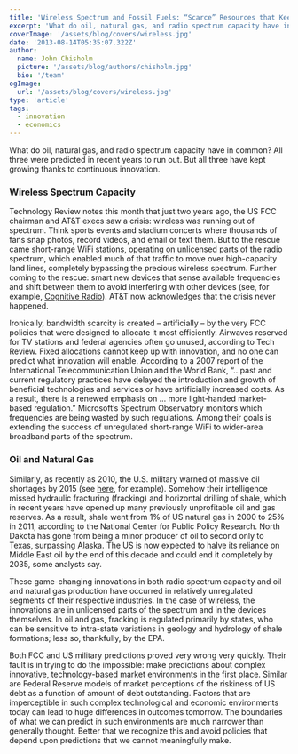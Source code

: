 ```yaml
---
title: 'Wireless Spectrum and Fossil Fuels: “Scarce” Resources that Keep Proliferating'
excerpt: 'What do oil, natural gas, and radio spectrum capacity have in common?  All three were predicted in recent years to run out.  But all three have kept growing thanks to continuous innovation.'
coverImage: '/assets/blog/covers/wireless.jpg'
date: '2013-08-14T05:35:07.322Z'
author:
  name: John Chisholm
  picture: '/assets/blog/authors/chisholm.jpg'
  bio: '/team'
ogImage:
  url: '/assets/blog/covers/wireless.jpg'
type: 'article'
tags:
  - innovation
  - economics
---
```


What do oil, natural gas, and radio spectrum capacity have in common?  All three were predicted in recent years to run out.  But all three have kept growing thanks to continuous innovation.

### Wireless Spectrum Capacity

Technology Review notes this month that just two years ago, the US FCC chairman and AT&T execs saw a crisis: wireless was running out of spectrum.  Think sports events and stadium concerts where thousands of fans snap photos, record videos, and email or text them.  But to the rescue came short-range WiFi stations, operating on unlicensed parts of the radio spectrum, which enabled much of that traffic to move over high-capacity land lines, completely bypassing the precious wireless spectrum.  Further coming to the rescue: smart new devices that sense available frequencies and shift between them to avoid interfering with other devices (see, for example, [Cognitive Radio](http://en.wikipedia.org/wiki/Cognitive_radio)).   AT&T now acknowledges that the crisis never happened.

Ironically, bandwidth scarcity is created – artificially – by the very FCC policies that were designed to allocate it most efficiently. Airwaves reserved for TV stations and federal agencies often go unused, according to Tech Review.  Fixed allocations cannot keep up with innovation, and no one can predict what innovation will enable. According to a 2007 report of the International Telecommunication Union and the World Bank, “…past and current regulatory practices have delayed the introduction and growth of beneficial technologies and services or have artificially increased costs. As a result, there is a renewed emphasis on … more light-handed market-based regulation.”  Microsoft’s Spectrum Observatory monitors which frequencies are being wasted by such regulations.  Among their goals is extending the success of unregulated short-range WiFi to wider-area broadband parts of the spectrum.

### Oil and Natural Gas

Similarly, as recently as 2010, the U.S. military warned of massive oil shortages by 2015 (see [here](http://www.homelandsecuritynewswire.com/us-military-warns-massive-oil-shortages-2015), for example).  Somehow their intelligence missed hydraulic fracturing (fracking) and horizontal drilling of shale, which in recent years have opened up many previously unprofitable oil and gas reserves. As a result, shale went from 1% of US natural gas in 2000 to 25% in 2011, according to the National Center for Public Policy Research.  North Dakota has gone from being a minor producer of oil to second only to Texas, surpassing Alaska. The US is now expected to halve its reliance on Middle East oil by the end of this decade and could end it completely by 2035, some analysts say.

These game-changing innovations in both radio spectrum capacity and oil and natural gas production have occurred in relatively unregulated segments of their respective industries.   In the case of wireless, the innovations are in unlicensed parts of the spectrum and in the devices themselves.  In oil and gas, fracking is regulated primarily by states, who can be sensitive to intra-state variations in geology and hydrology of shale formations; less so, thankfully, by the EPA.

Both FCC and US military predictions proved very wrong very quickly. Their fault is in trying to do the impossible: make predictions about complex innovative, technology-based market environments in the first place. Similar are Federal Reserve models of market perceptions of the riskiness of US debt as a function of amount of debt outstanding. Factors that are imperceptible in such complex technological and economic environments today can lead to huge differences in outcomes tomorrow. The boundaries of what we can predict in such environments are much narrower than generally thought. Better that we recognize this and avoid policies that depend upon predictions that we cannot meaningfully make.